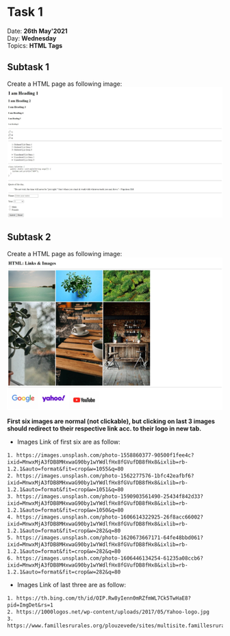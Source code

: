 # Task 1

Date: **26th May'2021**\
Day: **Wednesday**\
Topics: **HTML Tags**

## Subtask 1

Create a HTML page as following image:
![subtask1](https://github.com/Dauntless-On-Mission/frontend-tasks/blob/main/Task-1/readme-images/subtask1.jpeg)

## Subtask 2

Create a HTML page as following image:
![subtask2](https://github.com/Dauntless-On-Mission/frontend-tasks/blob/main/Task-1/readme-images/subtask2.jpeg)

**First six images are normal (not clickable), but clicking on last 3 images should redirect to their respective link acc. to their logo in new tab.**

- Images Link of first six are as follow:

```
1. https://images.unsplash.com/photo-1558860377-90500f1fee4c?ixid=MnwxMjA3fDB8MHxwaG90by1wYWdlfHx8fGVufDB8fHx8&ixlib=rb-1.2.1&auto=format&fit=crop&w=1055&q=80
2. https://images.unsplash.com/photo-1562277576-1bfc42eafbf6?ixid=MnwxMjA3fDB8MHxwaG90by1wYWdlfHx8fGVufDB8fHx8&ixlib=rb-1.2.1&auto=format&fit=crop&w=1051&q=80
3. https://images.unsplash.com/photo-1590903561490-25434f842d33?ixid=MnwxMjA3fDB8MHxwaG90by1wYWdlfHx8fGVufDB8fHx8&ixlib=rb-1.2.1&auto=format&fit=crop&w=1050&q=80
4. https://images.unsplash.com/photo-1606614322925-26f8acc66002?ixid=MnwxMjA3fDB8MHxwaG90by1wYWdlfHx8fGVufDB8fHx8&ixlib=rb-1.2.1&auto=format&fit=crop&w=282&q=80
5. https://images.unsplash.com/photo-1620673667171-64fe48bbd061?ixid=MnwxMjA3fDB8MHxwaG90by1wYWdlfHx8fGVufDB8fHx8&ixlib=rb-1.2.1&auto=format&fit=crop&w=282&q=80
6. https://images.unsplash.com/photo-1606446134254-61235a08ccb6?ixid=MnwxMjA3fDB8MHxwaG90by1wYWdlfHx8fGVufDB8fHx8&ixlib=rb-1.2.1&auto=format&fit=crop&w=282&q=80
```

- Images Link of last three are as follow:

```
1. https://th.bing.com/th/id/OIP.Rw8yIenn0mRZfmWL7Ck5TwHaE8?pid=ImgDet&rs=1
2. https://1000logos.net/wp-content/uploads/2017/05/Yahoo-logo.jpg
3. https://www.famillesrurales.org/plouzevede/sites/multisite.famillesrurales.org._plouzevede/files/ckeditor/actualites/images/1504100047.jpg
```
